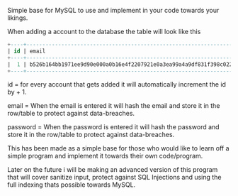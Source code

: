 Simple base for MySQL to use and implement in your code towards your likings.

When adding a account to the database the table will look like this

```sql
+----+------------------------------------------------------------------+----------+------------------------------------------------------------------+
| id | email                                                            | username | password                                                         |
+----+------------------------------------------------------------------+----------+------------------------------------------------------------------+
|  1 | b526b164bb1971ee9d90e000a0b16e4f2207921e0a3ea99a4a9df831f398c022 | xHookah  | 284d96fc795db926af662fde7c9b871009fd828877132899a16107fcc55a2624 |
+----+------------------------------------------------------------------+----------+------------------------------------------------------------------+
```

 id = for every account that gets added it will automatically increment the id by + 1.
 
 email = When the email is entered it will hash the email and store it in the row/table to protect against data-breaches.
 
 password = When the password is entered it will hash the password and store it in the row/table to protect against data-breaches.
 
 This has been made as a simple base for those who would like to learn off a simple program and implement it towards their own code/program.
 
 Later on the future i will be making an advanced version of this program that will cover sanitize input, protect against SQL Injections and using the full indexing thats possible towards MySQL.
